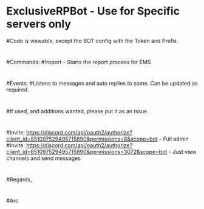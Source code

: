 # ExclusiveRPBot - Use for Specific servers only
#Code is viewable, except the BOT config with the Token and Prefix.
#
#Commands:
#!report - Starts the report process for EMS
#
#Events:
#Listens to messages and auto replies to some. Can be updated as required.
#
#If used, and additions wanted, please put it as an issue.
#
#Invite: https://discord.com/api/oauth2/authorize?client_id=851097529495715890&permissions=8&scope=bot - Full admin
#Invite: https://discord.com/api/oauth2/authorize?client_id=851097529495715890&permissions=3072&scope=bot - Just view channels and send messages
#
#Regards,
#
#Arc

